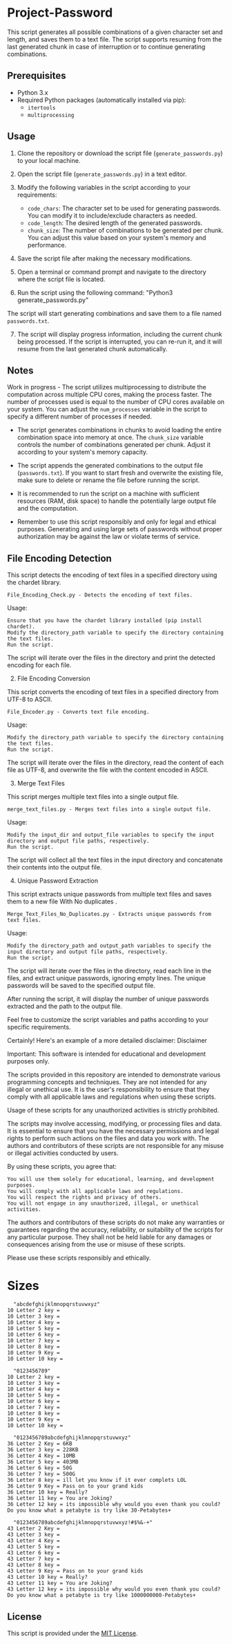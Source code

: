 # Project-Password
This script generates all possible combinations of a given character set and length, and saves them to a text file.
The script supports resuming from the last generated chunk in case of interruption or to continue generating combinations.

## Prerequisites

- Python 3.x
- Required Python packages (automatically installed via pip):
  - `itertools`
  - `multiprocessing`

## Usage

1. Clone the repository or download the script file (`generate_passwords.py`) to your local machine.

2. Open the script file (`generate_passwords.py`) in a text editor.

3. Modify the following variables in the script according to your requirements:

   - `code_chars`: The character set to be used for generating passwords. You can modify it to include/exclude characters as needed.
   - `code_length`: The desired length of the generated passwords.
   - `chunk_size`: The number of combinations to be generated per chunk. You can adjust this value based on your system's memory and performance.

4. Save the script file after making the necessary modifications.

5. Open a terminal or command prompt and navigate to the directory where the script file is located.

6. Run the script using the following command: "Python3 generate_passwords.py"

The script will start generating combinations and save them to a file named `passwords.txt`.

7. The script will display progress information, including the current chunk being processed. If the script is interrupted, you can re-run it, and it will resume from the last generated chunk automatically.

## Notes

Work in progress - The script utilizes multiprocessing to distribute the computation across multiple CPU cores, making the process faster. The number of processes used is equal to the number of CPU cores available on your system. You can adjust the `num_processes` variable in the script to specify a different number of processes if needed.

- The script generates combinations in chunks to avoid loading the entire combination space into memory at once. The `chunk_size` variable controls the number of combinations generated per chunk. Adjust it according to your system's memory capacity.

- The script appends the generated combinations to the output file (`passwords.txt`). If you want to start fresh and overwrite the existing file, make sure to delete or rename the file before running the script.

- It is recommended to run the script on a machine with sufficient resources (RAM, disk space) to handle the potentially large output file and the computation.

- Remember to use this script responsibly and only for legal and ethical purposes. Generating and using large sets of passwords without proper authorization may be against the law or violate terms of service.

## File Encoding Detection

This script detects the encoding of text files in a specified directory using the chardet library.

    File_Encoding_Check.py - Detects the encoding of text files.

Usage:

    Ensure that you have the chardet library installed (pip install chardet).
    Modify the directory_path variable to specify the directory containing the text files.
    Run the script.

The script will iterate over the files in the directory and print the detected encoding for each file.

2. File Encoding Conversion

This script converts the encoding of text files in a specified directory from UTF-8 to ASCII.

    File_Encoder.py - Converts text file encoding.

Usage:

    Modify the directory_path variable to specify the directory containing the text files.
    Run the script.

The script will iterate over the files in the directory, read the content of each file as UTF-8, and overwrite the file with the content encoded in ASCII.

3. Merge Text Files

This script merges multiple text files into a single output file.

    merge_text_files.py - Merges text files into a single output file.

Usage:

    Modify the input_dir and output_file variables to specify the input directory and output file paths, respectively.
    Run the script.

The script will collect all the text files in the input directory and concatenate their contents into the output file.

4. Unique Password Extraction

This script extracts unique passwords from multiple text files and saves them to a new file With No duplicates .

    Merge_Text_Files_No_Duplicates.py - Extracts unique passwords from text files.

Usage:

    Modify the directory_path and output_path variables to specify the input directory and output file paths, respectively.
    Run the script.

The script will iterate over the files in the directory, read each line in the files, and extract unique passwords, ignoring empty lines. The unique passwords will be saved to the specified output file.

After running the script, it will display the number of unique passwords extracted and the path to the output file.

Feel free to customize the script variables and paths according to your specific requirements.

Certainly! Here's an example of a more detailed disclaimer:
Disclaimer

Important: This software is intended for educational and development purposes only.

The scripts provided in this repository are intended to demonstrate various programming concepts and techniques. They are not intended for any illegal or unethical use. It is the user's responsibility to ensure that they comply with all applicable laws and regulations when using these scripts.

Usage of these scripts for any unauthorized activities is strictly prohibited.

The scripts may involve accessing, modifying, or processing files and data. It is essential to ensure that you have the necessary permissions and legal rights to perform such actions on the files and data you work with. The authors and contributors of these scripts are not responsible for any misuse or illegal activities conducted by users.

By using these scripts, you agree that:

    You will use them solely for educational, learning, and development purposes.
    You will comply with all applicable laws and regulations.
    You will respect the rights and privacy of others.
    You will not engage in any unauthorized, illegal, or unethical activities.

The authors and contributors of these scripts do not make any warranties or guarantees regarding the accuracy, reliability, or suitability of the scripts for any particular purpose. They shall not be held liable for any damages or consequences arising from the use or misuse of these scripts.

Please use these scripts responsibly and ethically.

# Sizes

      "abcdefghijklmnopqrstuvwxyz"
    10 Letter 2 key =
    10 Letter 3 key =
    10 Letter 4 key =
    10 Letter 5 key =
    10 Letter 6 key =
    10 Letter 7 key =
    10 Letter 8 key =
    10 Letter 9 Key =
    10 Letter 10 key =
      
      "0123456789"
    10 Letter 2 key =
    10 Letter 3 key =
    10 Letter 4 key =
    10 Letter 5 key =
    10 Letter 6 key =
    10 Letter 7 key =
    10 Letter 8 key =
    10 Letter 9 Key =
    10 Letter 10 key =
    
      "0123456789abcdefghijklmnopqrstuvwxyz"
    36 Letter 2 Key = 6KB
    36 Letter 3 key = 228KB
    36 Letter 4 Key = 10MB
    36 Letter 5 key = 403MB
    36 Letter 6 key = 50G
    36 Letter 7 key = 500G
    36 Letter 8 key = ill let you know if it ever complets LOL
    36 Letter 9 Key = Pass on to your grand kids 
    36 Letter 10 key = Really?
    36 Letter 11 key = You are Joking?
    36 Letter 12 key = its impossible why would you even thank you could? Do you know what a petabyte is try like 30-Petabytes+
    
      "0123456789abcdefghijklmnopqrstuvwxyz!#$%&-+"
    43 Letter 2 Key = 
    43 Letter 3 key = 
    43 Letter 4 Key = 
    43 Letter 5 key = 
    43 Letter 6 key =
    43 Letter 7 key = 
    43 Letter 8 key = 
    43 Letter 9 Key = Pass on to your grand kids 
    43 Letter 10 key = Really?
    43 Letter 11 key = You are Joking?
    43 Letter 12 key = its impossible why would you even thank you could? Do you know what a petabyte is try like 1000000000-Petabytes+

## License

This script is provided under the [MIT License](LICENSE).

